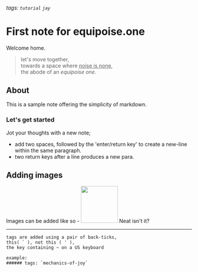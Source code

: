 ###### tags: `tutorial` `jay`  

# First note for equipoise.one

Welcome home.

> let's move together,  
> towards a space where <u>noise is none</u>,  
> the abode of an *equipoise one*.



## About
This is a sample note offering the simplicity of markdown.

### Let's get started
Jot your thoughts with a new note;  
* add two spaces, followed by the 'enter/return key' to create a new-line within the same paragraph.
* two return keys after a line produces a new para.

## Adding images
Images can be added like so - 
<img    src="https://github.githubassets.com/images/modules/logos_page/GitHub-Mark.png"    width="100px" height="100px"/> 
Neat isn't it?

---

```
tags are added using a pair of back-ticks,  
this( ` ), not this ( ' ), 
the key containing ~ on a US keyboard

example:
###### tags: `mechanics-of-joy`
```